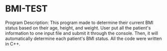 # BMI-TEST

Program Description:
This program made to determine their current BMI status based on their age, height, and weight. 
User put all the patient's information to one input file and submit it through the console. 
Then, it will automatically determine each patient's BMI status. 
All the code were written in C++.
